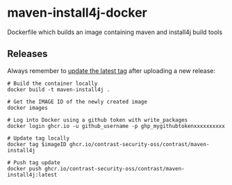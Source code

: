 # maven-install4j-docker
Dockerfile which builds an image containing maven and install4j build tools

## Releases

Always remember to [update the latest tag](https://docs.github.com/en/packages/working-with-a-github-packages-registry/working-with-the-container-registry#tagging-container-images) after uploading a new release:

```shell
# Build the container locally
docker build -t maven-install4j .

# Get the IMAGE ID of the newly created image
docker images

# Log into Docker using a github token with write_packages
docker login ghcr.io -u github_username -p ghp_mygithubtokenxxxxxxxxxx

# Update tag locally
docker tag $imageID ghcr.io/contrast-security-oss/contrast/maven-install4j

# Push tag update
docker push ghcr.io/contrast-security-oss/contrast/maven-install4j:latest
```
